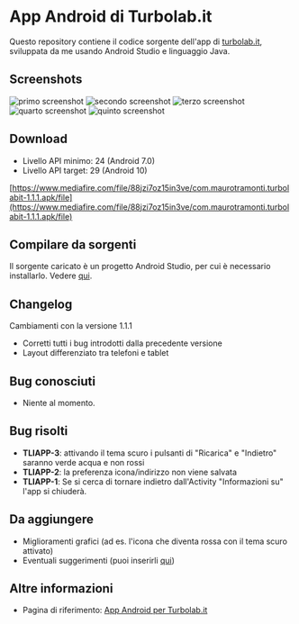 App Android di Turbolab.it
==========================


Questo repository contiene il codice sorgente dell'app di [turbolab.it](https://turbolab.it), sviluppata da me usando Android Studio e linguaggio Java.

## Screenshots

![primo screenshot](https://i.ibb.co/kyhSKBr/Screenshot-20200714-181858.png)
![secondo screenshot](https://i.ibb.co/6gL8Kz5/Screenshot-20200714-181910.png) 
![terzo screenshot](https://i.ibb.co/YZCnyjW/Screenshot-20200714-181924.png)
![quarto screenshot](https://i.ibb.co/7nx8YwC/Screenshot-20200714-181929.png)
![quinto screenshot](https://i.ibb.co/2qP5qDx/Screenshot-20200716-172116-1.png)

## Download

* Livello API minimo: 24 (Android 7.0)
* Livello API target: 29 (Android 10)

[https://www.mediafire.com/file/88jzi7oz15in3ve/com.maurotramonti.turbolabit-1.1.1.apk/file](https://www.mediafire.com/file/88jzi7oz15in3ve/com.maurotramonti.turbolabit-1.1.1.apk/file)

## Compilare da sorgenti

Il sorgente caricato è un progetto Android Studio, per cui è necessario installarlo. Vedere [qui](https://developer.google.com/studio).

## Changelog

Cambiamenti con la versione 1.1.1

* Corretti tutti i bug introdotti dalla precedente versione
* Layout differenziato tra telefoni e tablet


## Bug conosciuti

* Niente al momento.

## Bug risolti

* **TLIAPP-3**: attivando il tema scuro i pulsanti di "Ricarica" e "Indietro" saranno verde acqua e non rossi
* **TLIAPP-2**: la preferenza icona/indirizzo non viene salvata
* **TLIAPP-1**: Se si cerca di tornare indietro dall'Activity "Informazioni su" l'app si chiuderà.

## Da aggiungere

* Miglioramenti grafici (ad es. l'icona che diventa rossa con il tema scuro attivato)
* Eventuali suggerimenti (puoi inserirli [qui](https://turbolab.it/forum/viewtopic.php?f=26&t=9699))


## Altre informazioni

* Pagina di riferimento: [App Android per Turbolab.it](https://turbolab.it/android-28/app-android-turbolab.it-2882)
